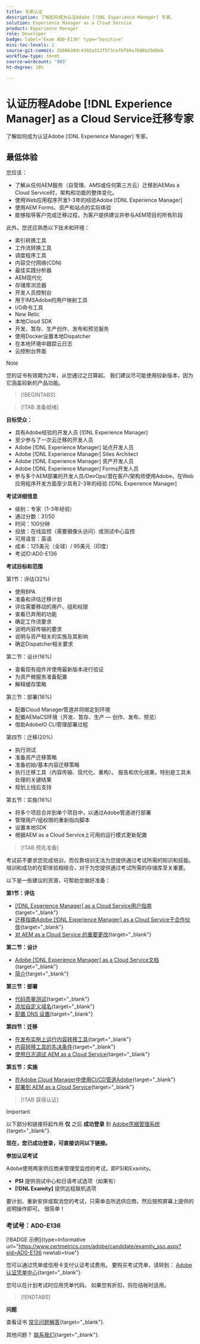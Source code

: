 ```yaml
---
title: 专家认证
description: 了解如何成为认证Adobe [!DNL Experience Manager] 专家。
solution: Experience Manager as a Cloud Service
product: Experience Manager
role: Developer
badge: label="Exam AD0-E136" type="besitive"
mini-toc-levels: 1
source-git-commit: 2b08639dc4392a313f5f3cefbf69a78d8a29d0ab
workflow-type: tm+mt
source-wordcount: '903'
ht-degree: 10%

---
```


# 认证历程Adobe [!DNL Experience Manager] as a Cloud Service迁移专家

了解如何成为认证Adobe [!DNL Experience Manager] 专家。

## 最低体验

您应该：

* 了解从任何AEM服务（自管理、AMS或任何第三方云）迁移到AEMas a Cloud Service时，架构和功能的整体变化。
* 使用Web应用程序开发1-3年的经验Adobe [!DNL Experience Manager]
* 使用AEM Forms、资产和站点的实际体验
* 能够指导客户完成迁移过程，为客户提供建议并参与AEM项目的所有阶段

此外，您还应熟悉以下技术和环境：

* 索引转换工具
* 工作流转换工具
* 调度程序工具
* 内容交付网络(CDN)
* 最佳实践分析器
* AEM现代化
* 存储库浏览器
* 开发人员控制台
* 用于IMSAdobe的用户映射工具
* I/O命令工具
* New Relic
* 本地Cloud SDK
* 开发、暂存、生产创作、发布和预览服务
* 使用Docker设置本地Dispatcher
* 在本地环境中跟踪云日志
* 云控制台界面

>[!NOTE]
>
>您的证书有效期为2年，从您通过之日算起。 我们建议尽可能使用较新版本，因为它涵盖较新的产品功能。

>[!BEGINTABS]

>[!TAB 准备就绪]

**目标受众：**

* 具有Adobe经验的开发人员 [!DNL Experience Manager]
* 至少参与了一次云迁移的开发人员
* Adobe [!DNL Experience Manager] 站点开发人员
* Adobe [!DNL Experience Manager] Sites Architect
* Adobe [!DNL Experience Manager] 资产开发人员
* Adobe [!DNL Experience Manager] Forms开发人员
* 参与多个AEM部署的开发人员/DevOps/潜在客户/架构师使用Adobe，在Web应用程序开发方面至少具有2-3年的经验 [!DNL Experience Manager]

**考试详细信息**

* 级别：专家（1-3年经验）
* 通过分数：31/50
* 时间：100分钟
* 投放：在线监控（需要摄像头访问）或测试中心监控
* 可用语言：英语
* 成本：125美元（全球）/ 95美元（印度）
* 考试ID:AD0-E136

**考试目标和范围**

第1节：评估(32%)

* 使用BPA
* 准备和评估迁移计划
* 评估需要移动的用户、组和权限
* 查看已弃用的功能
* 确定工作流要求
* 说明内容传输的要求
* 说明与资产相关的实施及其影响
* 确定Dispatcher相关要求

第二节：设计(16%)

* 查看现有组件并使用最新版本进行验证
* 为资产微服务准备配置
* 解释缓存策略

第三节：部署(16%)

* 配置Cloud Manager管道并将绑定到环境
* 配置AEMaCS环境（开发、暂存、生产 — 创作、发布、预览）
* 借助AdobeIO CLI管理部署过程

第四节：迁移(20%)

* 执行测试
* 准备资产迁移策略
* 准备初始/基本内容迁移策略
* 执行迁移工具（内容传输、现代化、重构）。 报告和优化结果，特别是工具未处理的关键结果
* 规划上线后支持

第五节：实施(16%)

* 将多个项目合并到单个项目中，以通过Adobe管道进行部署
* 管理用户/组权限的重新指向脚本
* 设置本地SDK
* 根据AEM as a Cloud Service上可用的运行模式更新配置

>[!TAB 预先准备]

考试前不要求您完成培训，而仅靠培训无法为您提供通过考试所需的知识和技能。 培训和成功的在职体验相结合，对于为您提供通过考试所需的存储库至关重要。

以下是一些建议的资源，可帮助您做好准备：

**第1节：评估**


* [[!DNL Experience Manager] as a Cloud Service用户指南](https://experienceleague.adobe.com/docs/experience-manager-cloud-service/content/home.html?lang=zh-Hans){target="_blank"}
* [迁移指南Adobe [!DNL Experience Manager] as a Cloud Service于合作伙伴](https://experienceleague.adobe.com/docs/experience-manager-cloud-service/content/migration-journey/getting-started-partners.html?lang=en){target="_blank"}
* [ 对 AEM as a Cloud Service 的重要更改](https://experienceleague.adobe.com/docs/experience-manager-cloud-service/content/release-notes/aem-cloud-changes.html?lang=zh-Hans){target="_blank"}

**第二节：设计**

* [Adobe [!DNL Experience Manager] as a Cloud Service文档](https://experienceleague.adobe.com/docs/experience-manager-cloud-service.html?lang=zh-Hans){target="_blank"}
* [简介](https://experienceleague.adobe.com/docs/experience-manager-cloud-service/content/implementing/content-delivery/caching.html){target="_blank"}

**第三节：部署**

* [代码质量测试](https://experienceleague.adobe.com/docs/experience-manager-cloud-service/content/implementing/using-cloud-manager/test-results/code-quality-testing.html?lang=zh-Hans){target="_blank"}
* [添加自定义域名](https://experienceleague.adobe.com/docs/experience-manager-cloud-service/content/implementing/using-cloud-manager/custom-domain-names/add-custom-domain-name.html?lang=en){target="_blank"}
* [配置 DNS 设置](https://experienceleague.adobe.com/docs/experience-manager-cloud-service/content/implementing/using-cloud-manager/custom-domain-names/configure-dns-settings.html?lang=en){target="_blank"}

**第四节：迁移**

* [在发布实例上运行内容转移工具](https://experienceleague.adobe.com/docs/experience-manager-cloud-service/content/migration-journey/cloud-migration/content-transfer-tool/running-content-transfer-tool-publish-instance.html?lang=en){target="_blank"}
* [内容转移工具的先决条件](https://experienceleague.adobe.com/docs/experience-manager-cloud-service/content/migration-journey/cloud-migration/content-transfer-tool/prerequisites-content-transfer-tool.html?lang=en){target="_blank"}
* [使用日志调试 AEM as a Cloud Service](https://experienceleague.adobe.com/docs/experience-manager-learn/cloud-service/debugging/debugging-aem-as-a-cloud-service/logs.html?lang=en){target="_blank"}

**第五节：实施**

* [在Adobe Cloud Manager中使用CI/CD管道Adobe](https://experienceleague.adobe.com/docs/experience-manager-learn/foundation/cloud-manager/use-the-cicd-pipeline-in-cloud-manager-for-aem.html?lang=en){target="_blank"}
* [部署到 AEM as a Cloud Service](https://experienceleague.adobe.com/docs/experience-manager-cloud-service/content/implementing/deploying/overview.html?lang=en){target="_blank"}

>[!TAB 获得认证]

>[!IMPORTANT]
>
>以下部分和链接将起作用 **仅**  之后 **成功登录** 到 [Adobe凭据管理系统](http://www.certmetrics.com/adobe){target="_blank"}.


**现在，您已成功登录，可直接访问以下链接。**

**参加认证考试**

Adobe使用两家供应商来管理受监控的考试，即PSI和Examity。

* **PSI** 提供测试中心和日语考试选项（如果有）
* **[!DNL Examity]** 提供远程联机选项

要计划、重新安排或取消您的考试，只需单击所选供应商，然后按照屏幕上提供的说明操作即可。 很简单！

### 考试号：AD0-E136

[!BADGE 示例]{type=Informative url="https://www.certmetrics.com/adobe/candidate/examity_sso.aspx?eid=AD0-E136 newtab=true"}

您可以通过凭单或信用卡支付认证考试费用。 要购买考试凭单，请转到： [Adobe认证凭单中心](https://market.xvoucher.com/adobe/global){target="_blank"}.

您可以在计划考试时应用凭单代码。 如果您有折扣，则在结帐时适用。

>[!ENDTABS]

**问题**

查看证书 [常见问题解答](https://experienceleague.adobe.com/docs/certification/certification/faq.html?lang=en){target="_blank"}.

其他问题？ [联系我们](mailto:certif@adobe.com){target="_blank"}.

